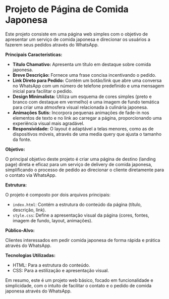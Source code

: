 # Projeto de Página de Comida Japonesa

Este projeto consiste em uma página web simples com o objetivo de apresentar um serviço de comida japonesa e direcionar os usuários a fazerem seus pedidos através do WhatsApp.

**Principais Características:**

* **Título Chamativo:** Apresenta um título em destaque sobre comida japonesa.
* **Breve Descrição:** Fornece uma frase concisa incentivando o pedido.
* **Link Direto para Pedido:** Contém um botão/link que abre uma conversa no WhatsApp com um número de telefone predefinido e uma mensagem inicial para facilitar o pedido.
* **Design Minimalista:** Utiliza um esquema de cores simples (preto e branco com destaque em vermelho) e uma imagem de fundo temática para criar uma atmosfera visual relacionada à culinária japonesa.
* **Animações Sutis:** Incorpora pequenas animações de fade-in nos elementos de texto e no link ao carregar a página, proporcionando uma experiência visual mais agradável.
* **Responsividade:** O layout é adaptável a telas menores, como as de dispositivos móveis, através de uma media query que ajusta o tamanho da fonte.

**Objetivo:**

O principal objetivo deste projeto é criar uma página de destino (landing page) direta e eficaz para um serviço de delivery de comida japonesa, simplificando o processo de pedido ao direcionar o cliente diretamente para o contato via WhatsApp.

**Estrutura:**

O projeto é composto por dois arquivos principais:

* `index.html`: Contém a estrutura do conteúdo da página (título, descrição, link).
* `style.css`: Define a apresentação visual da página (cores, fontes, imagem de fundo, layout, animações).

**Público-Alvo:**

Clientes interessados em pedir comida japonesa de forma rápida e prática através do WhatsApp.

**Tecnologias Utilizadas:**

* HTML: Para a estrutura do conteúdo.
* CSS: Para a estilização e apresentação visual.

Em resumo, este é um projeto web básico, focado em funcionalidade e simplicidade, com o intuito de facilitar o contato e o pedido de comida japonesa através do WhatsApp.